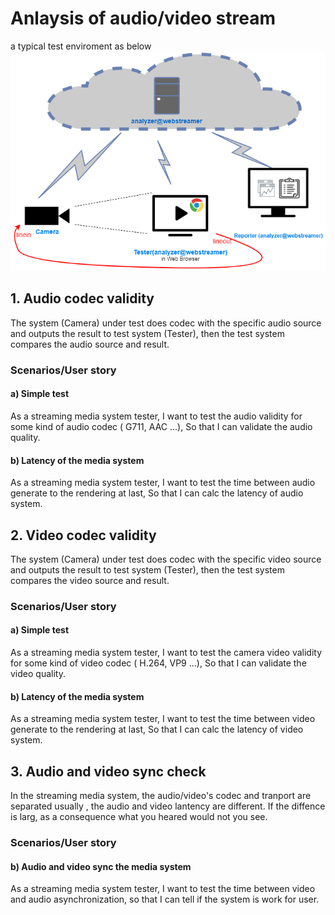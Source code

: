 # Anlaysis of audio/video stream

a typical test enviroment as below
![deploy](./draw.io/004-analyzer-deploy.png)

## 1. Audio codec validity

The system (Camera) under test does codec with the specific audio source and outputs the result to test system (Tester), then the test system compares the audio source and result.


### Scenarios/User story

#### a) Simple test

As a streaming media system tester, I want to test the audio validity for some kind of audio codec ( G711, AAC ...), So that I can validate the audio quality.

#### b) Latency of the media system

As a streaming media system tester, I want to test the time between audio generate to the rendering at last, So that I can calc the latency of audio system.


## 2. Video codec validity

The system (Camera) under test does codec with the specific video source and outputs the result to test system (Tester), then the test system compares the video source and result.

### Scenarios/User story

#### a) Simple test

As a streaming media system tester, I want to test the camera video validity for some kind of video codec ( H.264, VP9 ...), So that I can validate the video quality.

#### b) Latency of the media system

As a streaming media system tester, I want to test the time between video generate to the rendering at last, So that I can calc the latency of video system.



## 3. Audio and video sync check

In the streaming media system, the audio/video's codec and tranport are separated usually , the audio and video lantency are different. If the diffence is larg, as a consequence what you heared would not you see.

### Scenarios/User story

#### b) Audio and video sync the media system
As a streaming media system tester, I want to test the time between video and audio asynchronization, so that I can tell if the system is work for user.